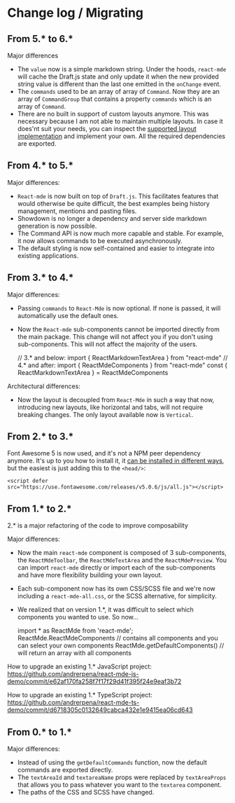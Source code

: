     
# Change log / Migrating

## From 5.* to 6.*

Major differences

- The `value` now is a simple markdown string. Under the hoods, `react-mde` will cache the Draft.js state
and only update it when the new provided string value is different than the last one emitted in the `onChange` event.
- The `commands` used to be an array of array of `Command`. Now they are an array of `CommandGroup` that contains a property 
`commands` which is an array of `Command`.
- There are no built in support of custom layouts anymore. This was necessary because I am not able
to maintain multiple layouts. In case it does'nt suit your needs, you can inspect the [supported layout implementation](https://github.com/andrerpena/react-mde/blob/master/src/ReactMde.tsx)
and implement your own. All the required dependencies are exported.

[More information here]: https://github.com/andrerpena/react-mde/issues/136

## From 4.\* to 5.\*

Major differences:

- `React-mde` is now built on top of `Draft.js`. This facilitates features that would otherwise be quite
difficult, the best examples being history management, mentions and pasting files.
- Showdown is no longer a dependency and server side markdown generation is now possible.
- The Command API is now much more capable and stable. For example, it now allows commands to be 
executed asynchronously.
- The default styling is now self-contained and easier to integrate into existing applications.

## From 3.\* to 4.\*

Major differences:

- Passing `commands` to `React-Mde` is now optional. If none is passed, it will automatically
use the default ones.
- Now the `React-mde` sub-components cannot be imported directly from the main package.
This change will not affect you if you don't using sub-components. This will not affect the majority
of the users.

    // 3.\* and below:
    import { ReactMarkdownTextArea } from "react-mde"
    // 4.\* and after:
    import { ReactMdeComponents } from "react-mde"
    const { ReactMarkdownTextArea } = ReactMdeComponents

Architectural differences:

- Now the layout is decoupled from `React-Mde` in such a way that now, introducing new layouts, like
horizontal and tabs, will not require breaking changes. The only layout available now is `Vertical`.

## From 2.* to 3.\*

Font Awesome 5 is now used, and it's not a NPM peer dependency anymore. 
It's up to you how to install it, it [can be installed in different ways](https://fontawesome.com/how-to-use/svg-with-js), but the easiest is just adding this to the `<head/>`:

    <script defer src="https://use.fontawesome.com/releases/v5.0.6/js/all.js"></script>

## From 1.\* to 2.\*

2.* is a major refactoring of the code to improve composability

Major differences:

- Now the main `react-mde` component is composed of 3 sub-components, the `ReactMdeToolbar`, the `ReactMdeTextArea` and the `ReactMdePreview`.
You can import `react-mde` directly or import each of the sub-components and have more flexibility building your own layout.
- Each sub-component now has its own CSS/SCSS file and we're now including a `react-mde-all.css`, or the SCSS alternative, for simplicity.
- We realized that on version 1.*, it was difficult to select which components you wanted to use. So now...


    import * as ReactMde from 'react-mde';
    ReactMde.ReactMdeComponents // contains all components and you can select your own components
    ReactMde.getDefaultComponents() // will return an array with all components
    
    
How to upgrade an existing 1.* JavaScript project: https://github.com/andrerpena/react-mde-js-demo/commit/e62af170fa258f7f17f29d41f395f24e9eaf3b72

How to upgrade an existing 1.* TypeScript project: https://github.com/andrerpena/react-mde-ts-demo/commit/d6718305c0132649cabca432e1e9415ea06cd643

## From 0.* to 1.*

Major differences:

- Instead of using the `getDefaultCommands` function, now the default commands are exported directly.
- The `textAreaId` and `textareaName` props were replaced by `textAreaProps` that allows you to pass whatever you want to the `textarea` component.
- The paths of the CSS and SCSS have changed.
